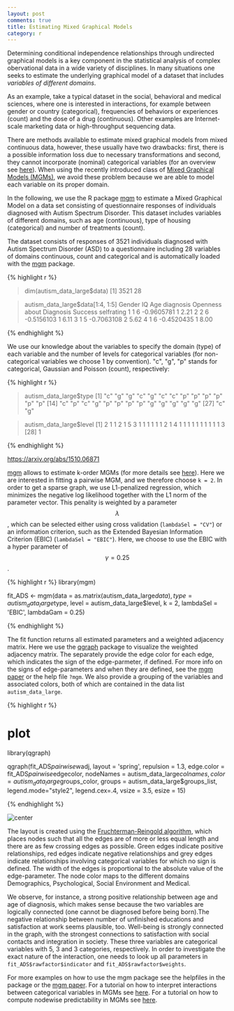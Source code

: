```yaml
---
layout: post
comments: true
title: Estimating Mixed Graphical Models
category: r
---
```


Determining conditional independence relationships through undirected graphical models is a key component in the statistical analysis of complex obervational data in a wide variety of disciplines. In many situations one seeks to estimate the underlying graphical model of a dataset that includes *variables of different domains*.

As an example, take a typical dataset in the social, behavioral and medical sciences, where one is interested in interactions, for example between gender or country (categorical), frequencies of behaviors or experiences (count) and the dose of a drug (continuous). Other examples are Internet-scale marketing data or high-throughput sequencing data. 

There are methods available to estimate mixed graphical models from mixed continuous data, however, these usually have two drawbacks: first, there is a possible information loss due to necessary transformations and second, they cannot incorporate (nominal) categorical variables (for an overview see [here](http://arxiv.org/abs/1510.05677)). When using the recently introduced class of [Mixed Graphical Models (MGMs)](http://www.jmlr.org/proceedings/papers/v33/yang14a.pdf), we avoid these problem because we are able to model each variable on its proper domain.

In the following, we use the R package [mgm](https://cran.r-project.org/web/packages/mgm/index.html) to estimate a Mixed Graphical Model on a data set consisting of questionnaire responses of individuals diagnosed with Autism Spectrum Disorder. This dataset includes  variables of different domains, such as age (continuous), type of housing (categorical) and number of treatments (count).

The dataset consists of responses of 3521 individuals diagnosed with Autism Spectrum Disorder (ASD) to a questionnaire including 28 variables of domains continuous, count and categorical and is automatically loaded with the [mgm](https://cran.r-project.org/web/packages/mgm/index.html) package.


{% highlight r %}

> dim(autism_data_large$data)
[1] 3521   28

> autism_data_large$data[1:4, 1:5]
  Gender IQ Age diagnosis Openness about Diagnosis Success selfrating
1      1  6    -0.9605781                        1               2.21
2      2  6    -0.5156103                        1               6.11
3      1  5    -0.7063108                        2               5.62
4      1  6    -0.4520435                        1               8.00

{% endhighlight %}

We use our knowledge about the variables to specify the domain (type) of each variable and the number of levels for categorical variables (for non-categorical variables we choose 1 by convention). "c", "g", "p" stands for categorical, Gaussian and Poisson (count), respectively:

{% highlight r %}

> autism_data_large$type
 [1] "c" "g" "g" "c" "g" "c" "c" "p" "p" "p" "p" "p" "p"
[14] "c" "p" "c" "g" "p" "p" "p" "p" "g" "g" "g" "g" "g"
[27] "c" "g"

> autism_data_large$level
 [1] 2 1 1 2 1 5 3 1 1 1 1 1 1 2 1 4 1 1 1 1 1 1 1 1 1 1 3
[28] 1

{% endhighlight %}

https://arxiv.org/abs/1510.06871

[mgm](https://cran.r-project.org/web/packages/mgm/index.html) allows to estimate k-order MGMs (for more details see [here](https://arxiv.org/abs/1510.06871)). Here we are interested in fitting a pairwise MGM, and we therefore choose `k = 2`. In order to get a sparse graph, we use L1-penalized regression, which minimizes the negative log likelihood together with the L1 norm of the parameter vector. This penality is weighted by a parameter $$\lambda$$, which can be selected either using cross validation (`lambdaSel = "CV"`) or an information criterion, such as the Extended Bayesian Information Criterion (EBIC) (`lambdaSel = "EBIC"`). Here, we choose to use the EBIC with a hyper parameter of $$\gamma = 0.25$$.

{% highlight r %}
library(mgm)

fit_ADS <- mgm(data = as.matrix(autism_data_large$data), 
               type = autism_data_large$type,
               level = autism_data_large$level,
               k = 2, 
               lambdaSel = 'EBIC', 
               lambdaGam = 0.25)

{% endhighlight %}


The fit function returns all estimated parameters and a weighted adjacency matrix. Here we use the [qgraph](http://www.jstatsoft.org/article/view/v048i04/v48i04.pdf) package to visualize the weighted adjacency matrix. The separately provide the edge color for each edge, which indicates the sign of the edge-parmeter, if defined. For more info on the signs of edge-parameters and when they are defined, see the [mgm paper](https://arxiv.org/abs/1510.06871) or the help file `?mgm`. We also provide a grouping of the variables and associated colors, both of which are contained in the data list `autism_data_large`.

{% highlight r %}

# plot
library(qgraph)

qgraph(fit_ADS$pairwise$wadj, 
       layout = 'spring', repulsion = 1.3,
       edge.color = fit_ADS$pairwise$edgecolor, 
       nodeNames = autism_data_large$colnames,
       color = autism_data_large$groups_color, 
       groups = autism_data_large$groups_list,
       legend.mode="style2", legend.cex=.4, 
       vsize = 3.5, esize = 15)
             
{% endhighlight %}

![center](http://jmbh.github.io/figs/2015-10-31-Estimation-of-mixed-graphical-models/Fig_mgm_application_Autism.png) 

The layout is created using the [Fruchterman-Reingold algorithm](https://en.wikipedia.org/wiki/Force-directed_graph_drawing), which places nodes such that all the edges are of more or less equal length and there are as few crossing edges as possible. Green edges indicate positive relationships, red edges indicate negative relationships and grey edges indicate relationships involving categorical variables for which no sign is defined. The width of the edges is proportional to the absolute value of the edge-parameter. The node color maps to the different domains Demographics, Psychological, Social Environment and Medical.

We observe, for instance, a strong positive relationship between age and age of diagnosis, which makes sense because the two variables are logically connected (one cannot be diagnosed before being born).The negative relationship between number of unfinished educations and satisfaction at work seems plausible, too. Well-being is strongly connected in the graph, with the strongest connections to satisfaction with social contacts and integration in society. These three variables are categorical variables with 5, 3 and 3 categories, respectively. In order to investigate the exact nature of the interaction, one needs to look up all parameters in `fit_ADS$rawfactor$indicator` and `fit_ADS$rawfactor$weights`.

For more examples on how to use the mgm package see the helpfiles in the package or the [mgm paper](https://arxiv.org/abs/1510.06871). For a tutorial on how to interpret interactions between categorical variables in MGMs see [here](https://jmbh.github.io/Interactions-between-categorical-Variables-in-mixed-graphical-models/). For a tutorial on how to compute nodewise predictability in MGMs see [here](https://jmbh.github.io/Predictability-in-network-models/).



